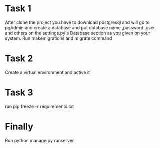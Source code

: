 # Task 1
After clone the project you have to download postgresql and will go to pgAdmin  and create a database and put database name ,password ,user and others on the settings.py's Database section as you given on your system.  Run makemigrations and migrate command
# Task 2
Create a virtual environment
and active it
# Task 3
run pip freeze -r requirements.txt

# Finally
Run python manage.py runserver